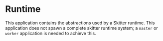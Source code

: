 # Runtime

This application contains the abstractions used by a Skitter runtime.
This application does not spawn a complete skitter runtime system; a `master` or `worker` application is needed to achieve this.
